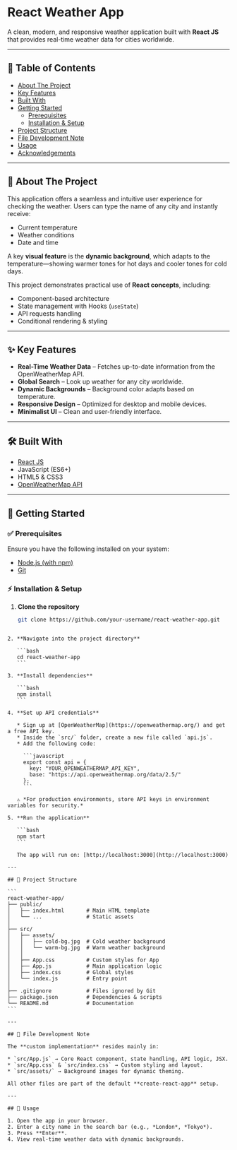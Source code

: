 
# React Weather App

A clean, modern, and responsive weather application built with **React JS** that provides real-time weather data for cities worldwide.  

---

## 📑 Table of Contents
- [About The Project](#about-the-project)
- [Key Features](#key-features)
- [Built With](#built-with)
- [Getting Started](#getting-started)
  - [Prerequisites](#prerequisites)
  - [Installation & Setup](#installation--setup)
- [Project Structure](#project-structure)
- [File Development Note](#file-development-note)
- [Usage](#usage)
- [Acknowledgements](#acknowledgements)

---

## 📖 About The Project
This application offers a seamless and intuitive user experience for checking the weather. Users can type the name of any city and instantly receive:  
- Current temperature  
- Weather conditions  
- Date and time  

A key **visual feature** is the **dynamic background**, which adapts to the temperature—showing warmer tones for hot days and cooler tones for cold days.  

This project demonstrates practical use of **React concepts**, including:  
- Component-based architecture  
- State management with Hooks (`useState`)  
- API requests handling  
- Conditional rendering & styling  

---

## ✨ Key Features
- **Real-Time Weather Data** – Fetches up-to-date information from the OpenWeatherMap API.  
- **Global Search** – Look up weather for any city worldwide.  
- **Dynamic Backgrounds** – Background color adapts based on temperature.  
- **Responsive Design** – Optimized for desktop and mobile devices.  
- **Minimalist UI** – Clean and user-friendly interface.  

---

## 🛠 Built With
- [React JS](https://react.dev/)  
- JavaScript (ES6+)  
- HTML5 & CSS3  
- [OpenWeatherMap API](https://openweathermap.org/api)  

---

## 🚀 Getting Started

### ✅ Prerequisites
Ensure you have the following installed on your system:  
- [Node.js (with npm)](https://nodejs.org/)  
- [Git](https://git-scm.com/)  

### ⚡ Installation & Setup
1. **Clone the repository**  
   ```bash
   git clone https://github.com/your-username/react-weather-app.git
````

2. **Navigate into the project directory**

   ```bash
   cd react-weather-app
   ```

3. **Install dependencies**

   ```bash
   npm install
   ```

4. **Set up API credentials**

   * Sign up at [OpenWeatherMap](https://openweathermap.org/) and get a free API key.
   * Inside the `src/` folder, create a new file called `api.js`.
   * Add the following code:

     ```javascript
     export const api = {
       key: "YOUR_OPENWEATHERMAP_API_KEY",
       base: "https://api.openweathermap.org/data/2.5/"
     };
     ```

   ⚠️ *For production environments, store API keys in environment variables for security.*

5. **Run the application**

   ```bash
   npm start
   ```

   The app will run on: [http://localhost:3000](http://localhost:3000)

---

## 📂 Project Structure

```
react-weather-app/
├── public/
│   ├── index.html       # Main HTML template
│   └── ...              # Static assets
│
├── src/
│   ├── assets/
│   │   ├── cold-bg.jpg  # Cold weather background
│   │   └── warm-bg.jpg  # Warm weather background
│   │
│   ├── App.css          # Custom styles for App
│   ├── App.js           # Main application logic
│   ├── index.css        # Global styles
│   └── index.js         # Entry point
│
├── .gitignore           # Files ignored by Git
├── package.json         # Dependencies & scripts
└── README.md            # Documentation
```

---

## 📝 File Development Note

The **custom implementation** resides mainly in:

* `src/App.js` → Core React component, state handling, API logic, JSX.
* `src/App.css` & `src/index.css` → Custom styling and layout.
* `src/assets/` → Background images for dynamic theming.

All other files are part of the default **create-react-app** setup.

---

## 🎯 Usage

1. Open the app in your browser.
2. Enter a city name in the search bar (e.g., *London*, *Tokyo*).
3. Press **Enter**.
4. View real-time weather data with dynamic backgrounds.

